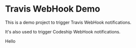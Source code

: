 # Travis WebHook Demo

This is a demo project to trigger Travis WebHook notifications.

It's also used to trigger Codeship WebHook notifications.

Hello
